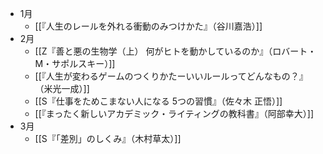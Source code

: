  - 1月
	- [[『人生のレールを外れる衝動のみつけかた』（谷川嘉浩）]]
- 2月
	- [[Z『善と悪の生物学（上） 何がヒトを動かしているのか』（ロバート・M・サポルスキー）]]
	- [[『人生が変わるゲームのつくりかたーいいルールってどんなもの？』（米光一成）]]
	- [[S『仕事をためこまない人になる 5つの習慣』（佐々木 正悟）]]
	- [[『まったく新しいアカデミック・ライティングの教科書』（阿部幸大）]]
- 3月
	- [[S『「差別」のしくみ』（木村草太）]]